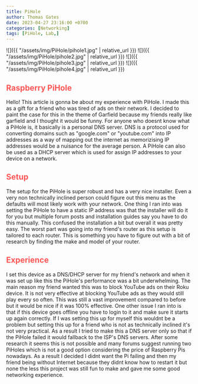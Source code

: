 ```yaml
---
title: PiHole
author: Thomas Gates
date: 2023-04-27 23:16:00 +0700
categories: [Networking]
tags: [PiHole, Lab,]
---
```

![]({{ "/assets/img/PiHole/pihole1.jpg" | relative_url }})
![]({{ "/assets/img/PiHole/pihole2.jpg" | relative_url }})
![]({{ "/assets/img/PiHole/pihole3.jpg" | relative_url }})
![]({{ "/assets/img/PiHole/pihole4.jpg" | relative_url }})
## **<span style='color:#ff5555'>Raspberry PiHole</span>**

Hello! This article is gonna be about my experience with PiHole. I made this as a gift for a friend who was tired of ads on their network. I decided to paint the case for this in the theme of Garfield because my friends really like garfield and I thought it would be funny. For anyone who doesnt know what a PiHole is, it basically is a personal DNS server. DNS is a protocol used for converting domains such as "google.com" or "youtube.com" into IP addresses as a way of mapping out the internet as memorizising IP addresses would be a nuisance for the average person. A PiHole can also be used as a DHCP server which is used for assign IP addresses to your device on a network.

## **<span style='color:#ff5555'>Setup</span>**

The setup for the PiHole is super robust and has a very nice installer. Even a very non technically inclined person could figure out this menu as the defaults will most likely work with your network. One thing I ran into was setting the PiHole to have a static IP address was that the installer will do it for you but multiple forum posts and installation guides say you have to do this manually. This confused the installation a bit but overall it was pretty easy. The worst part was going into my friend's router as this setup is tailored to each router. This is something you have to figure out with a bit of research by finding the make and model of your router. 

## **<span style='color:#ff5555'>Experience</span>**

I set this device as a DNS/DHCP server for my friend's network and when it was set up like this the PiHole's performance was a bit underwhelming. The main reason my friend wanted this was to block YouTube ads on their Roku device. It is not very effective at blocking YouTube ads as they would still play every so often. This was still a vast improvement compared to before but it would be nice if it was 100% effective. One other issue I ran into is that if this device goes offline you have to login to it and make sure it starts up again correctly. If I was setting this up for myself this wouldnt be a problem but setting this up for a friend who is not as technically inclined it's not very practical. As a result I tried to make this a DNS server only so that if the PiHole failed it would fallback to the ISP's DNS servers. After some research it seems this is not possible and many forums suggest running two PiHoles which is not a good option considering the price of Raspberry Pis nowadays. As a result I decided I didnt want the Pi failing and then my friend being without Internet because they didnt know how to restart it but none the less this project was still fun to make and gave me some good networking experience.